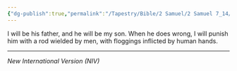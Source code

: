 ```yaml
---
{"dg-publish":true,"permalink":"/Tapestry/Bible/2 Samuel/2 Samuel 7_14/","title":"2 Samuel 7:14","hide":true,"tags":["bible-verse","bible-verse"],"dgHomeLink":true,"dgShowLocalGraph":true,"dgEnableSearch":true}
---
```


 I will be his father, and he will be my son. When he does wrong, I will punish him with a rod wielded by men, with floggings inflicted by human hands.

---
*New International Version (NIV)*